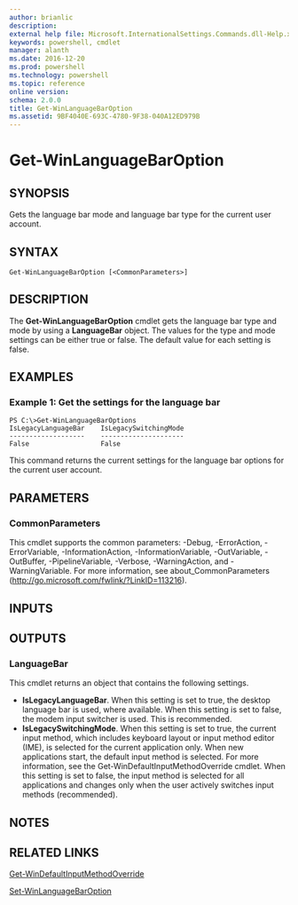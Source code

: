 ```yaml
---
author: brianlic
description: 
external help file: Microsoft.InternationalSettings.Commands.dll-Help.xml
keywords: powershell, cmdlet
manager: alanth
ms.date: 2016-12-20
ms.prod: powershell
ms.technology: powershell
ms.topic: reference
online version: 
schema: 2.0.0
title: Get-WinLanguageBarOption
ms.assetid: 9BF4040E-693C-4780-9F38-040A12ED979B
---
```


# Get-WinLanguageBarOption

## SYNOPSIS
Gets the language bar mode and language bar type for the current user account.

## SYNTAX

```
Get-WinLanguageBarOption [<CommonParameters>]
```

## DESCRIPTION
The **Get-WinLanguageBarOption** cmdlet gets the language bar type and mode by using a **LanguageBar** object.
The values for the type and mode settings can be either true or false.
The default value for each setting is false.

## EXAMPLES

### Example 1: Get the settings for the language bar
```
PS C:\>Get-WinLanguageBarOptions
IsLegacyLanguageBar    IsLegacySwitchingMode
-------------------    ---------------------
False                  False
```

This command returns the current settings for the language bar options for the current user account.

## PARAMETERS

### CommonParameters
This cmdlet supports the common parameters: -Debug, -ErrorAction, -ErrorVariable, -InformationAction, -InformationVariable, -OutVariable, -OutBuffer, -PipelineVariable, -Verbose, -WarningAction, and -WarningVariable. For more information, see about_CommonParameters (http://go.microsoft.com/fwlink/?LinkID=113216).

## INPUTS

## OUTPUTS

### LanguageBar
This cmdlet returns an object that contains the following settings. 

- **IsLegacyLanguageBar**.
When this setting is set to true, the desktop language bar is used, where available.
When this setting is set to false, the modem input switcher is used.
This is recommended. 
- **IsLegacySwitchingMode**.
When this setting is set to true, the current input method, which includes keyboard layout or input method editor (IME), is selected for the current application only.
When new applications start, the default input method is selected.
For more information, see the Get-WinDefaultInputMethodOverride cmdlet.
When this setting is set to false, the input method is selected for all applications and changes only when the user actively switches input methods (recommended).

## NOTES

## RELATED LINKS

[Get-WinDefaultInputMethodOverride](./Get-WinDefaultInputMethodOverride.md)

[Set-WinLanguageBarOption](./Set-WinLanguageBarOption.md)

